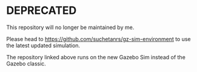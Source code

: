# DEPRECATED
This repository will no longer be maintained by me.

Please head to https://github.com/suchetanrs/gz-sim-environment to use the latest updated simulation.

The repository linked above runs on the new Gazebo Sim instead of the Gazebo classic.
